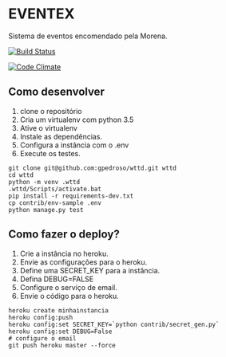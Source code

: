 # EVENTEX

Sistema de eventos encomendado pela Morena.

[![Build Status](https://travis-ci.org/gpedroso/wttd.svg?branch=master)](https://travis-ci.org/gpedroso/wttd)

[![Code Climate](https://codeclimate.com/github/gpedroso/wttd/badges/gpa.svg)](https://codeclimate.com/github/gpedroso/wttd)

## Como desenvolver

1. clone o repositório
2. Cria um virtualenv com python 3.5
3. Ative o virtualenv
4. Instale as dependências.
5. Configura a instância com o .env
6. Execute os testes.

```console
git clone git@github.com:gpedroso/wttd.git wttd
cd wttd
python -m venv .wttd
.wttd/Scripts/activate.bat
pip install -r requirements-dev.txt
cp contrib/env-sample .env
python manage.py test
```

## Como fazer o deploy?

1. Crie a instância no heroku.
2. Envie as configurações para o heroku.
3. Define uma SECRET_KEY para a instância.
4. Defina DEBUG=FALSE
5. Configure o serviço de email.
6. Envie o código para o heroku.

```console
heroku create minhainstancia
heroku config:push
heroku config:set SECRET_KEY=`python contrib/secret_gen.py`
heroku config:set DEBUG=False
# configure o email
git push heroku master --force
```
